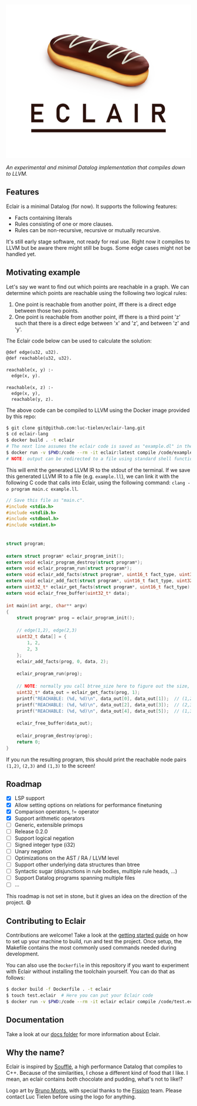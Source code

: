 <picture>
  <source media="(prefers-color-scheme: dark)" srcset="./logo_dark.png"/>
  <img
    src="./logo_light.png"
    alt="Logo for the Eclair programming language"
    loading="lazy"
    decoding="async"/>
</picture>

_An experimental and minimal Datalog implementation that compiles down to LLVM._

## Features

Eclair is a minimal Datalog (for now). It supports the following features:

- Facts containing literals
- Rules consisting of one or more clauses.
- Rules can be non-recursive, recursive or mutually recursive.

It's still early stage software, not ready for real use. Right now it compiles
to LLVM but be aware there might still be bugs. Some edge cases might not be
handled yet.

## Motivating example

Let's say we want to find out which points are reachable in a graph. We can
determine which points are reachable using the following two logical rules:

1. One point is reachable from another point, iff there is a direct edge between
   those two points.
2. One point is reachable from another point, iff there is a third point 'z' such
   that there is a direct edge between 'x' and 'z', and between 'z' and 'y'.

The Eclair code below can be used to calculate the solution:

```eclair
@def edge(u32, u32).
@def reachable(u32, u32).

reachable(x, y) :-
  edge(x, y).

reachable(x, z) :-
  edge(x, y),
  reachable(y, z).
```

The above code can be compiled to LLVM using the Docker image provided by this repo:

```bash
$ git clone git@github.com:luc-tielen/eclair-lang.git
$ cd eclair-lang
$ docker build . -t eclair
# The next line assumes the eclair code is saved as "example.dl" in the current directory
$ docker run -v $PWD:/code --rm -it eclair:latest compile /code/example.dl
# NOTE: output can be redirected to a file using standard shell functionality: docker run ... > example.ll
```

This will emit the generated LLVM IR to the stdout of the terminal. If we save
this generated LLVM IR to a file (e.g. `example.ll`), we can link it with the
following C code that calls into Eclair, using the following command:
`clang -o program main.c example.ll`.

```c
// Save this file as "main.c".
#include <stdio.h>
#include <stdlib.h>
#include <stdbool.h>
#include <stdint.h>


struct program;

extern struct program* eclair_program_init();
extern void eclair_program_destroy(struct program*);
extern void eclair_program_run(struct program*);
extern void eclair_add_facts(struct program*, uint16_t fact_type, uint32_t* data, size_t fact_count);
extern void eclair_add_fact(struct program*, uint16_t fact_type, uint32_t* data);
extern uint32_t* eclair_get_facts(struct program*, uint16_t fact_type);
extern void eclair_free_buffer(uint32_t* data);

int main(int argc, char** argv)
{
    struct program* prog = eclair_program_init();

    // edge(1,2), edge(2,3)
    uint32_t data[] = {
        1, 2,
        2, 3
    };
    eclair_add_facts(prog, 0, data, 2);

    eclair_program_run(prog);

    // NOTE: normally you call btree_size here to figure out the size, but I know there are only 3 facts
    uint32_t* data_out = eclair_get_facts(prog, 1);
    printf("REACHABLE: (%d, %d)\n", data_out[0], data_out[1]);  // (1,2)
    printf("REACHABLE: (%d, %d)\n", data_out[2], data_out[3]);  // (2,3)
    printf("REACHABLE: (%d, %d)\n", data_out[4], data_out[5]);  // (1,3)

    eclair_free_buffer(data_out);

    eclair_program_destroy(prog);
    return 0;
}
```

If you run the resulting program, this should print the reachable node pairs
`(1,2)`, `(2,3)` and `(1,3)` to the screen!

## Roadmap

- [x] LSP support
- [x] Allow setting options on relations for performance finetuning
- [x] Comparison operators, != operator
- [x] Support arithmetic operators
- [ ] Generic, extensible primops
- [ ] Release 0.2.0
- [ ] Support logical negation
- [ ] Signed integer type (i32)
- [ ] Unary negation
- [ ] Optimizations on the AST / RA / LLVM level
- [ ] Support other underlying data structures than btree
- [ ] Syntactic sugar (disjunctions in rule bodies, multiple rule heads, ...)
- [ ] Support Datalog programs spanning multiple files
- [ ] ...

This roadmap is not set in stone, but it gives an idea on the direction of the
project. :smile:

## Contributing to Eclair

Contributions are welcome! Take a look at the
[getting started guide](./docs/getting_started.md) on how to set up your machine
to build, run and test the project. Once setup, the Makefile contains the most
commonly used commands needed during development.

You can also use the `Dockerfile` in this repository if you want to experiment
with Eclair without installing the toolchain yourself. You can do that as
follows:

```bash
$ docker build -f Dockerfile . -t eclair
$ touch test.eclair  # Here you can put your Eclair code
$ docker run -v $PWD:/code --rm -it eclair eclair compile /code/test.eclair
```

## Documentation

Take a look at our [docs folder](./docs/) for more information about Eclair.

## Why the name?

Eclair is inspired by [Soufflé](https://souffle-lang.github.io/), a high
performance Datalog that compiles to C++. Because of the similarities, I chose a
different kind of food that I like. I mean, an eclair contains _both_ chocolate and
pudding, what's not to like!?

Logo art by [Bruno Monts](https://www.instagram.com/bruno_monts/),
with special thanks to the [Fission](https://fission.codes) team.
Please contact Luc Tielen before using the logo for anything.
